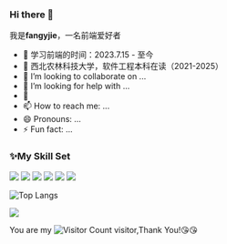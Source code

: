 ### Hi there 👋

我是**fangyjie**，一名前端爱好者
- 🔭 学习前端的时间：2023.7.15 - 至今
- 🌱 西北农林科技大学，软件工程本科在读（2021-2025）
- 👯 I’m looking to collaborate on ...
- 🤔 I’m looking for help with ...
- 💬 
- 📫 How to reach me: ...
- 😄 Pronouns: ...
- ⚡ Fun fact: ...

### ✨My Skill Set

![](https://img.shields.io/badge/HTML5-E34F26?style=for-the-badge&logo=html5&logoColor=white)
![](https://img.shields.io/badge/CSS3-1572B6?style=for-the-badge&logo=css3&logoColor=white)
![](https://img.shields.io/badge/JavaScript-F7DF1E?style=for-the-badge&logo=javascript&logoColor=black)
![](https://img.shields.io/badge/Vue.js-35495E?style=for-the-badge&logo=vue.js&logoColor=4FC08D)
![](https://img.shields.io/badge/GitHub-100000?style=for-the-badge&logo=github&logoColor=white)
![](https://img.shields.io/badge/Java-ED8B00?style=for-the-badge&logo=openjdk&logoColor=white)

![Top Langs](https://github-readme-stats.vercel.app/api/top-langs/?username=fangyjie&layout=compact&theme=tokyonight)

![](https://github-readme-stats.vercel.app/api?username=fangyjie&show_icons=true&theme=tokyonight)

You are my ![Visitor Count](https://profile-counter.glitch.me/fangyjie/count.svg) visitor,Thank You!:kissing_heart::kissing_heart:
